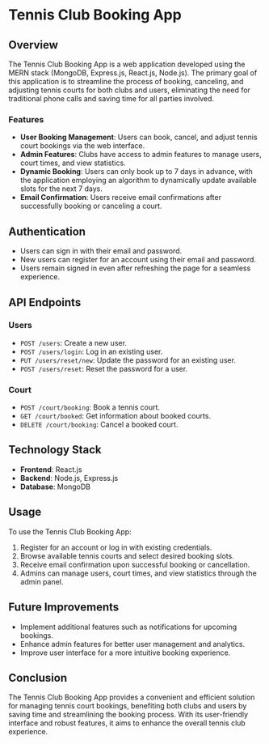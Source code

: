 # Tennis Club Booking App

## Overview

The Tennis Club Booking App is a web application developed using the MERN stack (MongoDB, Express.js, React.js, Node.js). The primary goal of this application is to streamline the process of booking, canceling, and adjusting tennis courts for both clubs and users, eliminating the need for traditional phone calls and saving time for all parties involved.

### Features

- **User Booking Management**: Users can book, cancel, and adjust tennis court bookings via the web interface.
- **Admin Features**: Clubs have access to admin features to manage users, court times, and view statistics.
- **Dynamic Booking**: Users can only book up to 7 days in advance, with the application employing an algorithm to dynamically update available slots for the next 7 days.
- **Email Confirmation**: Users receive email confirmations after successfully booking or canceling a court.

## Authentication

- Users can sign in with their email and password.
- New users can register for an account using their email and password.
- Users remain signed in even after refreshing the page for a seamless experience.

## API Endpoints

### Users

- `POST /users`: Create a new user.
- `POST /users/login`: Log in an existing user.
- `PUT /users/reset/new`: Update the password for an existing user.
- `POST /users/reset`: Reset the password for a user.

### Court

- `POST /court/booking`: Book a tennis court.
- `GET /court/booked`: Get information about booked courts.
- `DELETE /court/booking`: Cancel a booked court.

## Technology Stack

- **Frontend**: React.js
- **Backend**: Node.js, Express.js
- **Database**: MongoDB

## Usage

To use the Tennis Club Booking App:

1. Register for an account or log in with existing credentials.
2. Browse available tennis courts and select desired booking slots.
3. Receive email confirmation upon successful booking or cancellation.
4. Admins can manage users, court times, and view statistics through the admin panel.

## Future Improvements

- Implement additional features such as notifications for upcoming bookings.
- Enhance admin features for better user management and analytics.
- Improve user interface for a more intuitive booking experience.

## Conclusion

The Tennis Club Booking App provides a convenient and efficient solution for managing tennis court bookings, benefiting both clubs and users by saving time and streamlining the booking process. With its user-friendly interface and robust features, it aims to enhance the overall tennis club experience.
